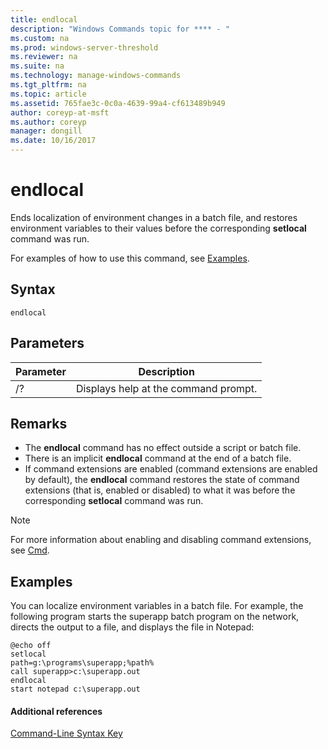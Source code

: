```yaml
---
title: endlocal
description: "Windows Commands topic for **** - "
ms.custom: na
ms.prod: windows-server-threshold
ms.reviewer: na
ms.suite: na
ms.technology: manage-windows-commands
ms.tgt_pltfrm: na
ms.topic: article
ms.assetid: 765fae3c-0c0a-4639-99a4-cf613489b949
author: coreyp-at-msft
ms.author: coreyp
manager: dongill
ms.date: 10/16/2017
---
```


# endlocal



Ends localization of environment changes in a batch file, and restores environment variables to their values before the corresponding **setlocal** command was run.

For examples of how to use this command, see [Examples](#BKMK_examples).

## Syntax

```
endlocal
```

## Parameters

|Parameter|Description|
|---------|-----------|
|/?|Displays help at the command prompt.|

## Remarks

-   The **endlocal** command has no effect outside a script or batch file.
-   There is an implicit **endlocal** command at the end of a batch file.
-   If command extensions are enabled (command extensions are enabled by default), the **endlocal** command restores the state of command extensions (that is, enabled or disabled) to what it was before the corresponding **setlocal** command was run.

> [!NOTE]
> For more information about enabling and disabling command extensions, see [Cmd](cmd.md).

## <a name="BKMK_examples"></a>Examples

You can localize environment variables in a batch file. For example, the following program starts the superapp batch program on the network, directs the output to a file, and displays the file in Notepad:
```
@echo off
setlocal
path=g:\programs\superapp;%path%
call superapp>c:\superapp.out
endlocal
start notepad c:\superapp.out
```

#### Additional references

[Command-Line Syntax Key](command-line-syntax-key.md)